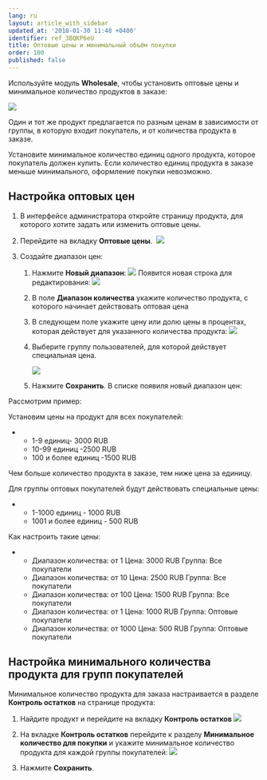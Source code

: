 ```yaml
---
lang: ru
layout: article_with_sidebar
updated_at: '2018-01-30 11:48 +0400'
identifier: ref_3BQKP6eU
title: Оптовые цены и минимальный объём покупки
order: 100
published: false
---
```

Используйте модуль **Wholesale**, чтобы установить оптовые цены и минимальное количество продуктов в заказе:

![]({{site.baseurl}}/attachments/6389808/8719226.png)

Один и тот же продукт предлагается по разным ценам в зависимости от группы, в которую входит покупатель, и от количества продукта в заказе.

Установите минимальное количество единиц одного продукта, которое покупатель должен купить. Если количество единиц продукта в заказе меньше минимального, оформление покупки невозможно.

## Настройка оптовых цен

1.  В интерфейсе администратора откройте страницу продукта, для которого хотите задать или изменить оптовые цены.
2.  Перейдите на вкладку **Оптовые цены**. 
    ![]({{site.baseurl}}/attachments/6389808/8719228.png)

3.  Создайте диапазон цен:
    1.  Нажмите **Новый диапазон**:
        ![]({{site.baseurl}}/attachments/6389808/8719229.png)
        Появится новая строка для редактирования:
        ![]({{site.baseurl}}/attachments/6389808/8719230.png)
    2. В поле **Диапазон количества** укажите количество продукта, с которого начинает действовать оптовая цена
    3.  В следующем поле укажите цену или долю цены в процентах, которая действует для указанного количества продукта:
        ![]({{site.baseurl}}/attachments/6389808/8719231.png)
    4.  Выберите группу пользователей, для которой действует специальная цена. 
       
        ![]({{site.baseurl}}/attachments/6389808/8719232.png)
    5. Нажмите **Сохранить**. В списке появиля новый диапазон цен:
    
Рассмотрим пример:

Установим цены на продукт для всех покупателей:

*   *   1-9 единиц- 3000 RUB
    *   10-99 единиц -2500 RUB
    *   100 и более единиц -1500 RUB

Чем больше количество продукта в заказе, тем ниже цена за единицу.

Для группы оптовых покупателей будут действовать специальные цены:

*   *   1-1000 единиц - 1000 RUB
    *   1001 и более единиц - 500 RUB

Как настроить такие цены:


*   *   Диапазон количества: от 1
        Цена: 3000 RUB
        Группа: Все покупатели
    *   Диапазон количества: от 10
        Цена: 2500 RUB
        Группа: Все покупатели
    *   Диапазон количества: от 100
        Цена: 1500 RUB
        Группа: Все покупатели
    *   Диапазон количества: от 1
        Цена: 1000 RUB
        Группа: Оптовые покупатели
    *   Диапазон количества: от 1000
        Цена: 500 RUB
        Группа: Оптовые покупатели

## Настройка минимального количества продукта для групп покупателей

Минимальное количество продукта для заказа настраивается в разделе **Контроль остатков** на странице продукта:

1.  Найдите продукт и перейдите на вкладку **Контроль остатков**
    ![]({{site.baseurl}}/attachments/6389808/8719233.png)

2. На вкладке **Контроль остатков** перейдите к разделу **Минимальное количество для покупки** и укажите минимальное количество продукта для каждой группы покупателей:
    ![]({{site.baseurl}}/attachments/6389808/8719234.png)

3.  Нажмите **Сохранить**.


